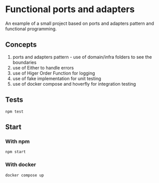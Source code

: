 # Functional ports and adapters

An example of a small project based on ports and adapters pattern and functional programming.

## Concepts

1. ports and adapters pattern - use of domain/infra folders to see the boundaries
2. use of Either to handle errors
3. use of Higer Order Function for logging
4. use of fake implementation for unit testing
5. use of docker compose and hoverfly for integration testing

## Tests

`npm test`

## Start

### With npm

`npm start`

### With docker

`docker compose up`
